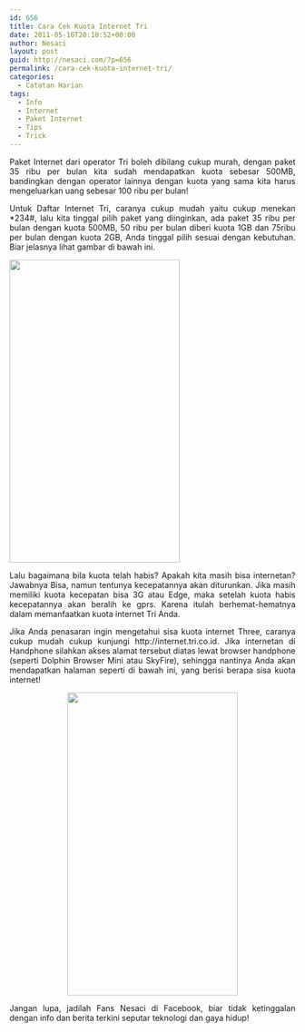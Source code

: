 ```yaml
---
id: 656
title: Cara Cek Kuota Internet Tri
date: 2011-05-16T20:10:52+00:00
author: Nesaci
layout: post
guid: http://nesaci.com/?p=656
permalink: /cara-cek-kuota-internet-tri/
categories:
  - Catatan Harian
tags:
  - Info
  - Internet
  - Paket Internet
  - Tips
  - Trick
---
```

<p style="text-align: justify;">
  Paket Internet dari operator Tri boleh dibilang cukup murah, dengan paket 35 ribu per bulan kita sudah mendapatkan kuota sebesar 500MB, bandingkan dengan operator lainnya dengan kuota yang sama kita harus mengeluarkan uang sebesar 100 ribu per bulan!
</p>

<p style="text-align: justify;">
  Untuk Daftar Internet Tri, caranya cukup mudah yaitu cukup menekan *234#, lalu kita tinggal pilih paket yang diinginkan, ada paket 35 ribu per bulan dengan kuota 500MB, 50 ribu per bulan diberi kuota 1GB dan 75ribu per bulan dengan kuota 2GB, Anda tinggal pilih sesuai dengan kebutuhan. Biar jelasnya lihat gambar di bawah ini.
</p>

[<img loading="lazy" class="size-full wp-image-657 aligncenter" title="paket-internet-three" src="http://nesaci.com/wp-content/uploads/2011/05/paket-internet-three.jpg" alt="" width="300" height="534" />](http://nesaci.com/wp-content/uploads/2011/05/paket-internet-three.jpg)

<p style="text-align: justify;">
  Lalu bagaimana bila kuota telah habis? Apakah kita masih bisa internetan? Jawabnya Bisa, namun tentunya kecepatannya akan diturunkan. Jika masih memiliki kuota kecepatan bisa 3G atau Edge, maka setelah kuota habis kecepatannya akan beralih ke gprs. Karena itulah berhemat-hematnya dalam memanfaatkan kuota internet Tri Anda.
</p>

<p style="text-align: justify;">
  Jika Anda penasaran ingin mengetahui sisa kuota internet Three, caranya cukup mudah cukup kunjungi http://internet.tri.co.id. Jika internetan di Handphone silahkan akses alamat tersebut diatas lewat browser handphone (seperti Dolphin Browser Mini atau SkyFire), sehingga nantinya Anda akan mendapatkan halaman seperti di bawah ini, yang berisi berapa sisa kuota internet!
</p>

<p style="text-align: center;">
  <a href="http://nesaci.com/wp-content/uploads/2011/05/internet-three.jpg"><img loading="lazy" class="size-full wp-image-658" title="internet-three" src="http://nesaci.com/wp-content/uploads/2011/05/internet-three.jpg" alt="" width="300" height="534" /></a>
</p>

<p style="text-align: justify;">
  Jangan lupa, jadilah Fans Nesaci di Facebook, biar tidak ketinggalan dengan info dan berita terkini seputar teknologi dan gaya hidup!
</p>